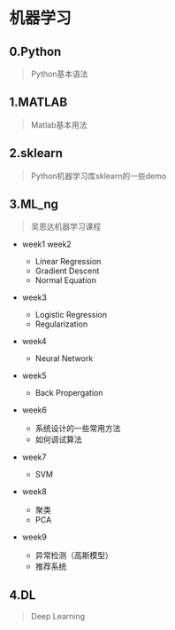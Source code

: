 # 机器学习

## 0.Python
> Python基本语法

## 1.MATLAB
> Matlab基本用法

## 2.sklearn
> Python机器学习库sklearn的一些demo

## 3.ML_ng
> 吴恩达机器学习课程

- week1 week2
	- Linear Regression
	- Gradient Descent
	- Normal Equation

- week3
	- Logistic Regression
	- Regularization

- week4
	- Neural Network

- week5
	- Back Propergation
   
- week6
    - 系统设计的一些常用方法
    - 如何调试算法

- week7
    - SVM       

- week8
    + 聚类
    + PCA

- week9
    + 异常检测（高斯模型）
    + 推荐系统

## 4.DL
>Deep Learning
